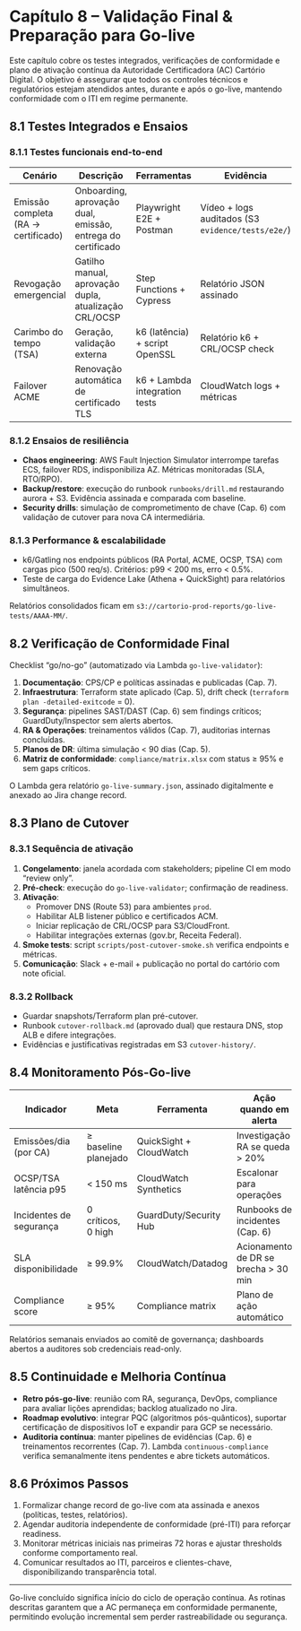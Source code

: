 # Capítulo 8 – Validação Final & Preparação para Go-live

Este capítulo cobre os testes integrados, verificações de conformidade e plano de ativação contínua da Autoridade Certificadora (AC) Cartório Digital. O objetivo é assegurar que todos os controles técnicos e regulatórios estejam atendidos antes, durante e após o go-live, mantendo conformidade com o ITI em regime permanente.

## 8.1 Testes Integrados e Ensaios

### 8.1.1 Testes funcionais end-to-end

| Cenário | Descrição | Ferramentas | Evidência |
| --- | --- | --- | --- |
| Emissão completa (RA → certificado) | Onboarding, aprovação dual, emissão, entrega do certificado | Playwright E2E + Postman | Vídeo + logs auditados (S3 `evidence/tests/e2e/`) |
| Revogação emergencial | Gatilho manual, aprovação dupla, atualização CRL/OCSP | Step Functions + Cypress | Relatório JSON assinado |
| Carimbo do tempo (TSA) | Geração, validação externa | k6 (latência) + script OpenSSL | Relatório k6 + CRL/OCSP check |
| Failover ACME | Renovação automática de certificado TLS | k6 + Lambda integration tests | CloudWatch logs + métricas |

### 8.1.2 Ensaios de resiliência

- **Chaos engineering**: AWS Fault Injection Simulator interrompe tarefas ECS, failover RDS, indisponibiliza AZ. Métricas monitoradas (SLA, RTO/RPO).
- **Backup/restore**: execução do runbook `runbooks/drill.md` restaurando aurora + S3. Evidência assinada e comparada com baseline.
- **Security drills**: simulação de comprometimento de chave (Cap. 6) com validação de cutover para nova CA intermediária.

### 8.1.3 Performance & escalabilidade

- k6/Gatling nos endpoints públicos (RA Portal, ACME, OCSP, TSA) com cargas pico (500 req/s). Critérios: p99 < 200 ms, erro < 0.5%.
- Teste de carga do Evidence Lake (Athena + QuickSight) para relatórios simultâneos.

Relatórios consolidados ficam em `s3://cartorio-prod-reports/go-live-tests/AAAA-MM/`.

## 8.2 Verificação de Conformidade Final

Checklist “go/no-go” (automatizado via Lambda `go-live-validator`):

1. **Documentação**: CPS/CP e políticas assinadas e publicadas (Cap. 7).
2. **Infraestrutura**: Terraform state aplicado (Cap. 5), drift check (`terraform plan -detailed-exitcode` = 0).
3. **Segurança**: pipelines SAST/DAST (Cap. 6) sem findings críticos; GuardDuty/Inspector sem alerts abertos.
4. **RA & Operações**: treinamentos válidos (Cap. 7), auditorias internas concluídas.
5. **Planos de DR**: última simulação < 90 dias (Cap. 5).
6. **Matriz de conformidade**: `compliance/matrix.xlsx` com status ≥ 95% e sem gaps críticos.

O Lambda gera relatório `go-live-summary.json`, assinado digitalmente e anexado ao Jira change record.

## 8.3 Plano de Cutover

### 8.3.1 Sequência de ativação

1. **Congelamento**: janela acordada com stakeholders; pipeline CI em modo “review only”.
2. **Pré-check**: execução do `go-live-validator`; confirmação de readiness.
3. **Ativação**:
   - Promover DNS (Route 53) para ambientes `prod`.
   - Habilitar ALB listener público e certificados ACM.
   - Iniciar replicação de CRL/OCSP para S3/CloudFront.
   - Habilitar integrações externas (gov.br, Receita Federal).
4. **Smoke tests**: script `scripts/post-cutover-smoke.sh` verifica endpoints e métricas.
5. **Comunicação**: Slack + e-mail + publicação no portal do cartório com note oficial.

### 8.3.2 Rollback

- Guardar snapshots/Terraform plan pré-cutover.
- Runbook `cutover-rollback.md` (aprovado dual) que restaura DNS, stop ALB e difere integrações.
- Evidências e justificativas registradas em S3 `cutover-history/`.

## 8.4 Monitoramento Pós-Go-live

| Indicador | Meta | Ferramenta | Ação quando em alerta |
| --- | --- | --- | --- |
| Emissões/dia (por CA) | ≥ baseline planejado | QuickSight + CloudWatch | Investigação RA se queda > 20% |
| OCSP/TSA latência p95 | < 150 ms | CloudWatch Synthetics | Escalonar para operações |
| Incidentes de segurança | 0 críticos, 0 high | GuardDuty/Security Hub | Runbooks de incidentes (Cap. 6) |
| SLA disponibilidade | ≥ 99.9% | CloudWatch/Datadog | Acionamento de DR se brecha > 30 min |
| Compliance score | ≥ 95% | Compliance matrix | Plano de ação automático |

Relatórios semanais enviados ao comitê de governança; dashboards abertos a auditores sob credenciais read-only.

## 8.5 Continuidade e Melhoria Contínua

- **Retro pós-go-live**: reunião com RA, segurança, DevOps, compliance para avaliar lições aprendidas; backlog atualizado no Jira.
- **Roadmap evolutivo**: integrar PQC (algoritmos pós-quânticos), suportar certificação de dispositivos IoT e expandir para GCP se necessário.
- **Auditoria contínua**: manter pipelines de evidências (Cap. 6) e treinamentos recorrentes (Cap. 7). Lambda `continuous-compliance` verifica semanalmente itens pendentes e abre tickets automáticos.

## 8.6 Próximos Passos

1. Formalizar change record de go-live com ata assinada e anexos (políticas, testes, relatórios).
2. Agendar auditoria independente de conformidade (pré-ITI) para reforçar readiness.
3. Monitorar métricas iniciais nas primeiras 72 horas e ajustar thresholds conforme comportamento real.
4. Comunicar resultados ao ITI, parceiros e clientes-chave, disponibilizando transparência total.

---

Go-live concluído significa início do ciclo de operação contínua. As rotinas descritas garantem que a AC permaneça em conformidade permanente, permitindo evolução incremental sem perder rastreabilidade ou segurança.
